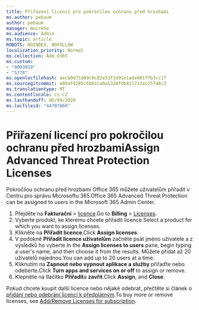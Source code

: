 ```yaml
---
title: Přiřazení licencí pro pokročilou ochranu před hrozbami
ms.author: pebaum
author: pebaum
manager: mnirkhe
ms.audience: Admin
ms.topic: article
ROBOTS: NOINDEX, NOFOLLOW
localization_priority: Normal
ms.collection: Adm_O365
ms.custom:
- "9003019"
- "5778"
ms.openlocfilehash: aecb0d71d09c0c82e53f3d91e1ade801ffb3cc1f
ms.sourcegitcommit: e09af4285c6b81ca0a5320fdb811713ac25748c3
ms.translationtype: MT
ms.contentlocale: cs-CZ
ms.lasthandoff: 06/09/2020
ms.locfileid: "44707660"
---
```

# <a name="assign-advanced-threat-protection-licenses"></a><span data-ttu-id="f8b24-102">Přiřazení licencí pro pokročilou ochranu před hrozbami</span><span class="sxs-lookup"><span data-stu-id="f8b24-102">Assign Advanced Threat Protection Licenses</span></span>

<span data-ttu-id="f8b24-103">Pokročilou ochranu před hrozbami Office 365 můžete uživatelům přiřadit v Centru pro správu Microsoftu 365.</span><span class="sxs-lookup"><span data-stu-id="f8b24-103">Office 365 Advanced Threat Protection can be assigned to users in the Microsoft 365 Admin Center.</span></span>

1. <span data-ttu-id="f8b24-104">Přejděte na **Fakturační**  >  [licence](https://go.microsoft.com/fwlink/p/?linkid=842264).</span><span class="sxs-lookup"><span data-stu-id="f8b24-104">Go to **Billing** > [Licenses](https://go.microsoft.com/fwlink/p/?linkid=842264).</span></span>
2. <span data-ttu-id="f8b24-105">Vyberte produkt, ke kterému chcete přiřadit licence.</span><span class="sxs-lookup"><span data-stu-id="f8b24-105">Select a product for which you want to assign licenses.</span></span>
3. <span data-ttu-id="f8b24-106">Klikněte na **Přiřadit licence**.</span><span class="sxs-lookup"><span data-stu-id="f8b24-106">Click **Assign licenses**.</span></span>
4. <span data-ttu-id="f8b24-107">V podokně **Přiřadit licence uživatelům** začněte psát jméno uživatele a z výsledků ho vyberte.</span><span class="sxs-lookup"><span data-stu-id="f8b24-107">In the **Assign licenses to users**  pane, begin typing a user's name, and then choose it from the results.</span></span> <span data-ttu-id="f8b24-108">Můžete přidat až 20 uživatelů najednou.</span><span class="sxs-lookup"><span data-stu-id="f8b24-108">You can add up to 20 users at a time.</span></span>
5. <span data-ttu-id="f8b24-109">Kliknutím na **Zapnout nebo vypnout aplikace a služby** přiřaďte nebo odeberte.</span><span class="sxs-lookup"><span data-stu-id="f8b24-109">Click **Turn apps and services on or off**  to assign or remove.</span></span>
6. <span data-ttu-id="f8b24-110">Klepněte na tlačítko **Přiřadit**a **zavřít**.</span><span class="sxs-lookup"><span data-stu-id="f8b24-110">Click **Assign**, and  **Close**.</span></span>

<span data-ttu-id="f8b24-111">Pokud chcete koupit další licence nebo nějaké odebrat, přečtěte si článek o [přidání nebo odebrání licencí k předplatným](https://docs.microsoft.com/microsoft-365/commerce/licenses/buy-licenses?view=o365-worldwide#add-or-remove-licenses-for-your-business-subscription).</span><span class="sxs-lookup"><span data-stu-id="f8b24-111">To buy more or remove licenses, see [Add/Remove Licenses for subscription](https://docs.microsoft.com/microsoft-365/commerce/licenses/buy-licenses?view=o365-worldwide#add-or-remove-licenses-for-your-business-subscription).</span></span>